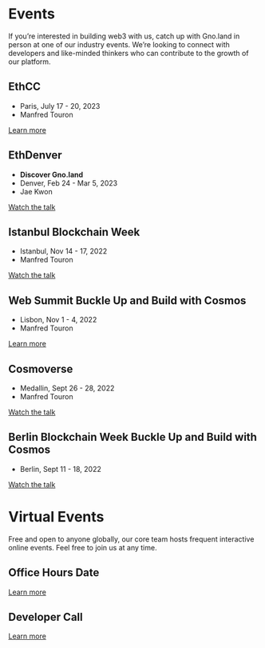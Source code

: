 # Events

If you’re interested in building web3 with us, catch up with Gno.land in person at one of our industry events. We’re looking to connect with developers and like-minded thinkers who can contribute to the growth of our platform.

<div class="columns-3">
<div>

## EthCC

- Paris, July 17 - 20, 2023
- Manfred Touron

[Learn more](/)

</div>
<div>

## EthDenver

- **Discover Gno.land**
- Denver, Feb 24 - Mar 5, 2023
- Jae Kwon

[Watch the talk](/)

</div>
<div>

## Istanbul Blockchain Week

- Istanbul, Nov 14 - 17, 2022
- Manfred Touron

[Watch the talk](/)

</div>
<div>

## Web Summit Buckle Up and Build with Cosmos

- Lisbon, Nov 1 - 4, 2022
- Manfred Touron

[Learn more](/)

</div>
<div>

## Cosmoverse

- Medallin, Sept 26 - 28, 2022
- Manfred Touron

[Watch the talk](/)

</div>
<div>

## Berlin Blockchain Week Buckle Up and Build with Cosmos

- Berlin, Sept 11 - 18, 2022

[Watch the talk](/)

</div>
</div>

<div class="jumbotron">

# Virtual Events

Free and open to anyone globally, our core team hosts frequent interactive online events. Feel free to join us at any time.

<div class="columns-3">
<div>

## Office Hours Date

[Learn more](/)

</div>

<div>

## Developer Call 

[Learn more](/)

</div>
</div

</div>